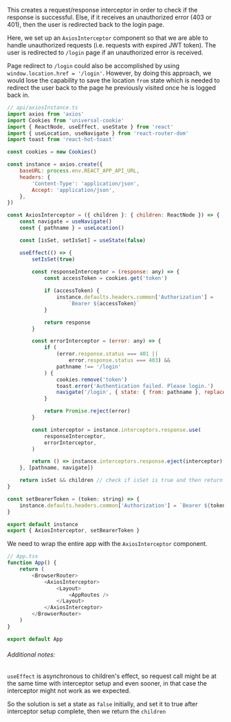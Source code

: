 
This creates a request/response interceptor in order to check if the response is successful. 
Else, if it receives an unauthorized error (403 or 401), then the user is redirected back to the login page.

Here, we set up an `AxiosInterceptor` component so that we are able to handle unauthorized requests (i.e. requests with expired JWT token). The user is redirected to `/login` page if an unauthorized error is received.

Page redirect to `/login` could also be accomplished by using `window.location.href = '/login'`. However, by doing this approach, we would lose the capability to save the location `from` state which is needed to redirect the user back to the page he previously visited once he is logged back in.


```js
// api/axiosInstance.ts
import axios from 'axios'
import Cookies from 'universal-cookie'
import { ReactNode, useEffect, useState } from 'react'
import { useLocation, useNavigate } from 'react-router-dom'
import toast from 'react-hot-toast'

const cookies = new Cookies()

const instance = axios.create({
    baseURL: process.env.REACT_APP_API_URL,
    headers: {
        'Content-Type': 'application/json',
        Accept: 'application/json',
    },
})

const AxiosInterceptor = ({ children }: { children: ReactNode }) => {
    const navigate = useNavigate()
    const { pathname } = useLocation()

    const [isSet, setIsSet] = useState(false)

    useEffect(() => {
        setIsSet(true)
        
        const responseInterceptor = (response: any) => {
            const accessToken = cookies.get('token')

            if (accessToken) {
                instance.defaults.headers.common['Authorization'] =
                    `Bearer ${accessToken}`
            }

            return response
        }

        const errorInterceptor = (error: any) => {
            if (
                (error.response.status === 401 ||
                    error.response.status === 403) &&
                pathname !== '/login'
            ) {
                cookies.remove('token')
                toast.error('Authentication failed. Please login.')
                navigate('/login', { state: { from: pathname }, replace: true })
            }

            return Promise.reject(error)
        }

        const interceptor = instance.interceptors.response.use(
            responseInterceptor,
            errorInterceptor,
        )

        return () => instance.interceptors.response.eject(interceptor)
    }, [pathname, navigate])

    return isSet && children // check if isSet is true and then return children
}

const setBearerToken = (token: string) => {
    instance.defaults.headers.common['Authorization'] = `Bearer ${token}`
}

export default instance
export { AxiosInterceptor, setBearerToken }
```

We need to wrap the entire app with the `AxiosInterceptor` component.
```js
// App.tsx
function App() {
    return (
        <BrowserRouter>
            <AxiosInterceptor>
                <Layout>
                    <AppRoutes />
                </Layout>
            </AxiosInterceptor>
        </BrowserRouter>
    )
}

export default App
```


###### Additional notes:
`useEffect` is asynchronous to children's effect, so request call might be at the same time with interceptor setup and even sooner, in that case the interceptor might not work as we expected.

So the solution is set a state as `false` initially, and set it to true after interceptor setup complete, then we return the `children`